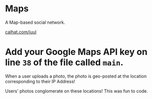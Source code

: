 # Maps
A Map-based social network.

[calhat.com/juul](http://www.calhat.com/juul)

# Add your Google Maps API key on line `38` of the file called `main`.

When a user uploads a photo, the photo is geo-posted at the location corresponding to their IP Address!

Users' photos conglomerate on these locations! This was fun to code.
